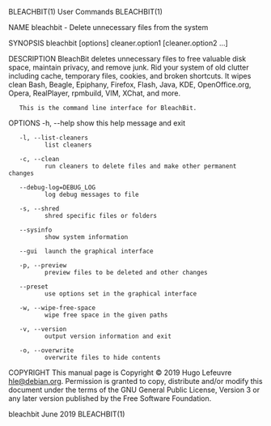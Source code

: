 BLEACHBIT(1)                                 User Commands                                BLEACHBIT(1)

NAME
       bleachbit - Delete unnecessary files from the system

SYNOPSIS
       bleachbit [options] cleaner.option1 [cleaner.option2 ...]

DESCRIPTION
       BleachBit  deletes  unnecessary files to free valuable disk space, maintain privacy, and remove
       junk. Rid your system of old clutter including cache,  temporary  files,  cookies,  and  broken
       shortcuts.   It  wipes clean Bash, Beagle, Epiphany, Firefox, Flash, Java, KDE, OpenOffice.org,
       Opera, RealPlayer, rpmbuild, VIM, XChat, and more.

       This is the command line interface for BleachBit.

OPTIONS
       -h, --help
              show this help message and exit

       -l, --list-cleaners
              list cleaners

       -c, --clean
              run cleaners to delete files and make other permanent changes

       --debug-log=DEBUG_LOG
              log debug messages to file

       -s, --shred
              shred specific files or folders

       --sysinfo
              show system information

       --gui  launch the graphical interface

       -p, --preview
              preview files to be deleted and other changes

       --preset
              use options set in the graphical interface

       -w, --wipe-free-space
              wipe free space in the given paths

       -v, --version
              output version information and exit

       -o, --overwrite
              overwrite files to hide contents

COPYRIGHT
       This manual page is Copyright © 2019 Hugo Lefeuvre <hle@debian.org>.  Permission is granted  to
       copy, distribute and/or modify this document under the terms of the GNU General Public License,
       Version 3 or any later version published by the Free Software Foundation.

bleachbit                                      June 2019                                  BLEACHBIT(1)
